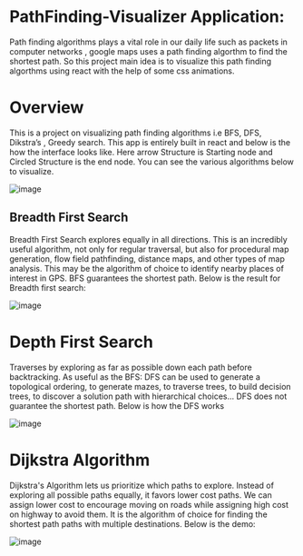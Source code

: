 
# PathFinding-Visualizer Application:
Path finding algorithms plays a vital role in our daily life such as packets in computer networks , google maps uses a path finding algorthm to find the shortest path. So this project main idea is to visualize this path finding algorthms using react with the help of some css animations.




# Overview
This is a  project on visualizing path finding algorithms i.e BFS, DFS, Dikstra’s , Greedy search. This app is entirely built in react and below is the how the interface looks like. Here arrow Structure is Starting node and Circled Structure is the end node. You can see the various algorithms below to visualize.

![image](https://github.com/Abhijeet-DSAI/RMP/assets/113516430/b37c6427-df68-4ff3-8afc-d125d086983b)
## Breadth First Search
Breadth First Search explores equally in all directions.
This is an incredibly useful algorithm, not only for regular traversal, but also for procedural map generation, flow field pathfinding, distance maps, and other types of map analysis.
This may be the algorithm of choice to identify nearby places of interest in GPS.
BFS guarantees the shortest path. Below is the result for Breadth first search:

![image](https://github.com/Abhijeet-DSAI/RMP/assets/113516430/df33a127-4d06-47ea-ab97-74f83dcb2f30)
# Depth First Search
Traverses by exploring as far as possible down each path before backtracking.
As useful as the BFS: DFS can be used to generate a topological ordering, to generate mazes, to traverse trees, to build decision trees, to discover a solution path with hierarchical choices…
DFS does not guarantee the shortest path. Below is how the DFS works


![image](https://github.com/Abhijeet-DSAI/RMP/assets/113516430/7ff613d0-ebe7-43a3-88c0-ca91400883d6)
# Dijkstra Algorithm

Dijkstra's Algorithm lets us prioritize which paths to explore. Instead of exploring all possible paths equally, it favors lower cost paths.
We can assign lower cost to encourage moving on roads while assigning high cost on highway to avoid them.
It is the algorithm of choice for finding the shortest path paths with multiple destinations. Below is the demo:

![image](https://github.com/Abhijeet-DSAI/RMP/assets/113516430/491504b1-c5a2-4157-a481-d2139a67868e)
